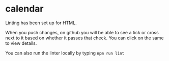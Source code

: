 # calendar

Linting has been set up for HTML.

When you push changes, on github you will be able to see a tick or cross next to it based on whether it passes that check. You can click on the same to view details.

You can also run the linter locally by typing `npm run lint`
